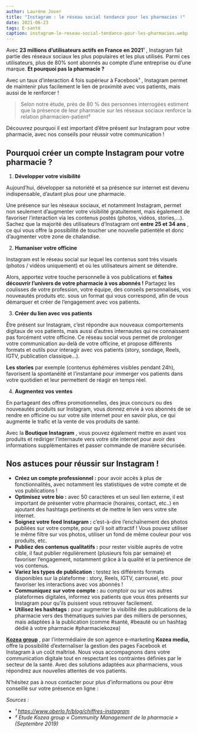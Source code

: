 ```yaml
---
author: Laurène Jover
title: "Instagram : le réseau social tendance pour les pharmacies !"
date: 2021-06-23
tags: E-santé
caption: instagram-le-reseau-social-tendance-pour-les-pharmacies.webp
---
```


Avec
**23 millions d’utilisateurs actifs en France en 2021**¹
, Instagram fait partie des réseaux sociaux les plus populaires et les plus utilisés. Parmi ces utilisateurs, plus de 80% sont abonnés au compte d’une entreprise ou d’une marque.
**Et pourquoi pas la pharmacie ?**

Avec un taux d’interaction 4 fois supérieur à Facebook¹
, Instagram permet de maintenir plus facilement le lien de proximité avec vos patients, mais aussi de le renforcer !

> Selon notre étude, près de 80 % des personnes interrogées estiment que la présence de leur pharmacie sur les réseaux sociaux renforce la relation pharmacien-patient²

Découvrez pourquoi il est important d’être présent sur Instagram pour votre pharmacie, avec nos conseils pour réussir votre communication !

## Pourquoi créer un compte Instagram pour votre pharmacie ?

1. **Développer votre visibilité**

Aujourd’hui, développer sa notoriété et sa présence sur internet est devenu indispensable, d’autant plus pour une pharmacie.

Une présence sur les réseaux sociaux, et notamment Instagram, permet non seulement d’augmenter votre visibilité gratuitement, mais également de favoriser l’interaction via les contenus postés (photos, vidéos, stories,…). Sachez que la majorité des utilisateurs d’Instagram ont
**entre 25 et 34 ans**
, ce qui vous offre la possibilité de toucher une nouvelle patientèle et donc d’augmenter votre zone de chalandise.

2. **Humaniser votre officine**

Instagram est le réseau social sur lequel les contenus sont très visuels (photos / vidéos uniquement) et où les utilisateurs aiment se détendre.

Alors, apportez votre touche personnelle à vos publications et
**faites découvrir l’univers de votre pharmacie à vos abonnés !**
Partagez les coulisses de votre profession, votre équipe, des conseils personnalisés, vos nouveautés produits etc. sous un format qui vous correspond, afin de vous démarquer et créer de l’engagement avec vos patients.

3. **Créer du lien avec vos patients**

Être présent sur Instagram, c’est répondre aux nouveaux comportements digitaux de vos patients, mais aussi d’autres internautes qui ne connaissent pas forcément votre officine. Ce réseau social vous permet de prolonger votre communication au-delà de votre officine, et propose différents formats et outils pour interagir avec vos patients (story, sondage, Reels, IGTV, publication classique…).

**Les stories**
par exemple (contenus éphémères visibles pendant 24h), favorisent la spontanéité et l’instantané pour immerger vos patients dans votre quotidien et leur permettent de réagir en temps réel.

4. **Augmentez vos ventes**

En partageant des offres promotionnelles, des jeux concours ou des nouveautés produits sur Instagram, vous donnez envie à vos abonnés de se rendre en officine ou sur votre site internet pour en savoir plus, ce qui augmente le trafic et la vente de vos produits de santé.

Avec la
**Boutique Instagram**
, vous pouvez également mettre en avant vos produits et rediriger l’internaute vers votre site internet pour avoir des informations supplémentaires et passer commande de manière sécurisée.

## Nos astuces pour réussir sur Instagram !

- **Créez un compte professionnel :**
  pour avoir accès à plus de fonctionnalités, avec notamment les statistiques de votre compte et de vos publications !
- **Optimisez votre bio :**
  avec 50 caractères et un seul lien externe, il est important de présenter votre pharmacie (horaires, contact, etc..) en ajoutant des hashtags pertinents et de mettre le lien vers votre site internet.
- **Soignez votre feed Instagram :**
  c’est-à-dire l’enchaînement des photos publiées sur votre compte, pour qu’il soit attractif ! Vous pouvez utiliser le même filtre sur vos photos, utiliser un fond de même couleur pour vos produits, etc.
- **Publiez des contenus qualitatifs :**
  pour rester visible auprès de votre cible, il faut publier régulièrement (plusieurs fois par semaine) et favoriser l’engagement, notamment grâce à la qualité et la pertinence de vos contenus.
- **Variez les types de publication :**
  testez les différents formats disponibles sur la plateforme : story, Reels, IGTV, carrousel, etc. pour favoriser les interactions avec vos abonnés !
- **Communiquez sur votre compte :**
  au comptoir ou sur vos autres plateformes digitales, informez vos patients que vous êtes présents sur Instagram pour qu’ils puissent vous retrouver facilement.
- **Utilisez les hashtags :**
  pour augmenter la visibilité des publications de la pharmacie vers des thématiques suivies par des milliers de personnes, mais adaptées à la publication (comme #santé, #beauté ou un hashtag dédié à votre pharmacie #pharmaciekozea)

**[Kozea group](https://www.kozea.fr/)**
, par l’intermédiaire de son agence e-marketing
**Kozea media,**
offre la possibilité d’externaliser la gestion des pages Facebook et Instagram à un coût maîtrisé. Nous vous accompagnons dans votre communication digitale tout en respectant les contraintes définies par le secteur de la santé. Avec des solutions adaptées aux pharmaciens, vous répondrez aux nouvelles attentes de vos patients.

N’hésitez pas à nous contacter pour plus d’informations ou pour être conseillé sur votre présence en ligne :

_Sources :_

- _¹ <https://www.oberlo.fr/blog/chiffres-instagram>_
- _² Etude Kozea group « Community Management de la pharmacie » (Septembre 2019)_
